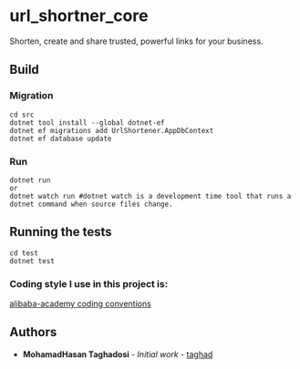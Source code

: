 # url_shortner_core
Shorten, create and share trusted, powerful links for your business.

## Build

### Migration
```
cd src
dotnet tool install --global dotnet-ef
dotnet ef migrations add UrlShortener.AppDbContext
dotnet ef database update
```
### Run
```
dotnet run
or
dotnet watch run #dotnet watch is a development time tool that runs a dotnet command when source files change.
```

## Running the tests
```
cd test
dotnet test
```

### Coding style I use in this project is:

[alibaba-academy coding conventions](https://github.com/alibaba-academy/coding-conventions)

## Authors

* **MohamadHasan Taghadosi** - *Initial work* - [taghad](https://github.com/taghad)
